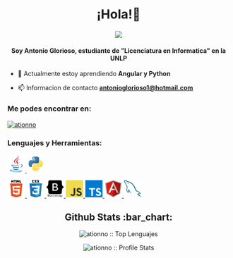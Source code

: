 <h1 align="center">¡Hola!👋</h1>
<p align="center">
  <img align="center" src="https://drive.google.com/uc?export=view&id=1NLQK9edrqEViF87WO50NolZvqEMLapuX&rl"/>
</p>

<h4 align="center">Soy Antonio Glorioso, estudiante de "Licenciatura en Informatica" en la UNLP </h4>

- 🌱 Actualmente estoy aprendiendo **Angular y Python**

- 📫 Informacion de contacto **antonioglorioso1@hotmail.com**

<h3 align="left">Me podes encontrar en:</h3>
<p align="left">
<a href="https://www.instagram.com/antofel1x" target="blank"><img align="center" src="https://raw.githubusercontent.com/rahuldkjain/github-profile-readme-generator/master/src/images/icons/Social/instagram.svg" alt="ationno" height="30" width="40" /></a>
</p>

<h3 align="left">Lenguajes y Herramientas:</h3>
<p align="left"> 
  <a href="https://www.java.com" target="_blank" rel="noreferrer"> 
    <img src="https://raw.githubusercontent.com/devicons/devicon/master/icons/java/java-original.svg" alt="java" width="40" height="40"/> 
  </a> 
  <a href="https://www.python.org" target="_blank" rel="noreferrer"> 
    <img src="https://raw.githubusercontent.com/devicons/devicon/master/icons/python/python-original.svg" alt="python" width="40" height="40"/> 
  </a> </p>
  <a href="https://www.w3.org/html/" target="_blank" rel="noreferrer"> 
    <img src="https://raw.githubusercontent.com/devicons/devicon/master/icons/html5/html5-original-wordmark.svg" alt="html5" width="40" height="40"/> 
  </a> 
    <a href="https://www.w3schools.com/css/" target="_blank" rel="noreferrer"> 
    <img src="https://raw.githubusercontent.com/devicons/devicon/master/icons/css3/css3-original-wordmark.svg" alt="css3" width="40" height="40"/> 
  </a> 
    <a href="https://getbootstrap.com" target="_blank" rel="noreferrer"> 
    <img src="https://raw.githubusercontent.com/devicons/devicon/master/icons/bootstrap/bootstrap-plain-wordmark.svg" alt="bootstrap" width="40" height="40"/> 
  </a> 
  <a href="https://developer.mozilla.org/en-US/docs/Web/JavaScript" target="_blank" rel="noreferrer"> 
    <img src="https://raw.githubusercontent.com/devicons/devicon/master/icons/javascript/javascript-original.svg" alt="javascript" width="40" height="40"/> 
  </a> 
  <a href="https://www.typescriptlang.org/docs/handbook/intro.html" target="_blank" rel="noreferrer"> 
    <img src="https://github.com/devicons/devicon/blob/master/icons/typescript/typescript-original.svg" alt="javascript" width="40" height="40"/> 
  </a> 
  <a href="https://angular.io/docs" target="_blank" rel="noreferrer"> 
    <img src="https://github.com/devicons/devicon/blob/master/icons/angularjs/angularjs-original.svg" alt="angular" width="40" height="40"/> 
  </a> 
  <a href="https://docs.oracle.com/en-us/iaas/mysql-database/doc/getting-started.html" target="_blank" rel="noreferrer"> 
    <img src="https://github.com/devicons/devicon/blob/master/icons/mysql/mysql-original.svg" alt="mysql" width="40" height="40"/> 
  </a> 

<h2 align="center">Github Stats :bar_chart:</h2>

<p align="center" height="100px" ><img src="https://github-readme-stats.vercel.app/api/top-langs/?username=ationno&langs_count=10&theme=dark&layout=compact" alt="ationno :: Top Lenguajes" /></p>

<p align="center" height="100px" ><img src="https://github-readme-stats.vercel.app/api?username=ationno&show_icons=true&theme=dark" alt="ationno :: Profile Stats" /></p>
